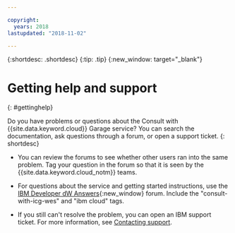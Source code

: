 ```yaml
---

copyright:
  years: 2018
lastupdated: "2018-11-02"

---
```


<!-- Common attributes used in the template are defined as follows: -->
{:shortdesc: .shortdesc}
{:tip: .tip}
{:new_window: target="_blank"}

# Getting help and support
{: #gettinghelp}

<!-- If the release phase of your service is experimental or beta, be sure to indicate that with the first occurrence of the service name in the short description, for example, "If you have problems or questions when using Cost and Asset Management (Experimental), you can check..."  -->
Do you have problems or questions about the Consult with {{site.data.keyword.cloud}} Garage service? You can search the documentation, ask questions through a forum, or open a support ticket.
{: shortdesc}

* You can review the forums to see whether other users ran into the same problem. Tag your question in the forum so that it is seen by the {{site.data.keyword.cloud_notm}} teams.
<!--Insert the appropriate dW Answers tag for your service for <service_keyword> in URL below:  -->
  * For questions about the service and getting started instructions, use the [IBM Developer dW Answers](https://developer.ibm.com/answers/topics/cloud-consulting/?smartspace=bluemix){:new_window} forum. Include the  "consult-with-icg-wes" and "ibm cloud" tags.

* If you still can't resolve the problem, you can open an IBM support ticket. For more information, see [Contacting support](https://www.{DomainName}/docs/support/index.html#contacting-support).
